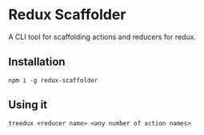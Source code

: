 # Redux Scaffolder

A CLI tool for scaffolding actions and reducers for redux.

## Installation

`npm i -g redux-scaffolder`

## Using it

```
treedux <reducer name> <any number of action names>
```